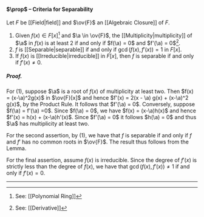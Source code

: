 #### $\prop$ – Criteria for Separability
Let $F$ be [[Field|field]] and $\ov{F}$ an [[Algebraic Closure]] of $F$. 
1. Given $f(x) \in F[x]$[^2] and $\a \in \ov{F}$, the [[Multiplicity|multiplicity]] of $\a$ in $f(x)$ is at least $2$ if and only if $f(\a) = 0$ and $f'(\a) = 0$[^1].
2. $f$ is [[Separable|separable]] if and only if $\gcd(f(x), f'(x)) = 1$ in $F[x]$. 
3. If $f(x)$ is [[Irreducible|irreducible]] in $F[x]$, then $f$ is separable if and only if $f'(x) \neq 0$.

##### *Proof.*
For (1), suppose $\a$ is a root of $f(x)$ of multiplicity at least two. Then $f(x) = (x-\a)^2g(x)$ in $\ov{F}[x]$ and hence $f'(x) = 2(x - \a) g(x) + (x-\a)^2 g(x)$, by the Product Rule. It follows that $f'(\a) = 0$. Conversely, suppose $f(\a) = f'(\a) =0$. Since $f(\a) = 0$, we have $f(x) = (x-\a)h(x)$ and hence $f'(x) = h(x) + (x-\a)h'(x)$. Since $f'(\a) = 0$ it follows $h(\a) = 0$ and thus $\a$ has multiplicity at least two. 

For the second assertion, by (1), we have that $f$ is separable if and only if $f$ and $f'$ has no common roots in $\ov{F}$. The result thus follows from the Lemma.

For the final assertion, assume $f(x)$ is irreducible. Since the degree of $f'(x)$ is strictly less than the degree of $f(x)$, we have that $\gcd(f(x),f'(x)) \ne 1$ if and only if  $f'(x) = 0$.
***

[^1]: See: [[Derivative]]
[^2]: See: [[Polynomial Ring]]